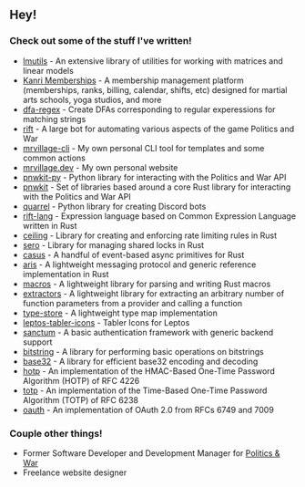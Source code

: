 ## Hey!

### Check out some of the stuff I've written!

- [lmutils](https://github.com/GMELab/lmutils.r) - An extensive library of utilities for working with matrices and linear models
- [Kanri Memberships](https://kanrimemberships.com) - A membership management platform (memberships, ranks, billing, calendar, shifts, etc) designed for martial arts schools, yoga studios, and more
- [dfa-regex](https://github.com/mrvillage/dfa-regex) - Create DFAs corresponding to regular experessions for matching strings
- [rift](https://github.com/mrvillage/rift) - A large bot for automating various aspects of the game Politics and War
- [mrvillage-cli](https://github.com/mrvillage/mrvillage-cli) - My own personal CLI tool for templates and some common actions
- [mrvillage.dev](https://github.com/mrvillage/mrvillage.dev) - My own personal website
- [pnwkit-py](https://github.com/mrvillage/pnwkit-py) - Python library for interacting with the Politics and War API
- [pnwkit](https://github.com/mrvillage/pnwkit) - Set of libraries based around a core Rust library for interacting with the Politics and War API
- [quarrel](https://github.com/mrvillage/quarrel) - Python library for creating Discord bots
- [rift-lang](https://github.com/mrvillage/rift-lang) - Expression language based on Common Expression Language written in Rust
- [ceiling](https://github.com/mrvillage/ceiling) - Library for creating and enforcing rate limiting rules in Rust
- [sero](https://github.com/mrvillage/sero) - Library for managing shared locks in Rust
- [casus](https://github.com/mrvillage/casus) - A handful of event-based async primitives for Rust
- [aris](https://github.com/mrvillage/aris) - A lightweight messaging protocol and generic reference implementation in Rust
- [macros](https://github.com/mrvillage/macros) - A lightweight library for parsing and writing Rust macros
- [extractors](https://github.com/mrvillage/extractors) - A lightweight library for extracting an arbitrary number of function parameters from a provider and calling a function
- [type-store](https://github.com/mrvillage/type-store) - A lightweight type map implementation
- [leptos-tabler-icons](https://github.com/mrvillage/leptos-tabler-icons) - Tabler Icons for Leptos
- [sanctum](https://github.com/mrvillage/sanctum) - A basic authentication framework with generic backend support
- [bitstring](https://github.com/v19-io/bitstring-js) - A library for performing basic operations on bitstrings
- [base32](https://github.com/v19-io/base32-js) - A library for efficient base32 encoding and decoding
- [hotp](https://github.com/v19-io/hotp-js) - An implementation of the HMAC-Based One-Time Password Algorithm (HOTP) of RFC 4226
- [totp](https://github.com/v19-io/totp-js) - An implementation of the Time-Based One-Time Password Algorithm (TOTP) of RFC 6238
- [oauth](https://github.com/v19-io/oauth-js) - An implementation of OAuth 2.0 from RFCs 6749 and 7009

### Couple other things!

- Former Software Developer and Development Manager for [Politics & War](https://politicsandwar.com)
- Freelance website designer
